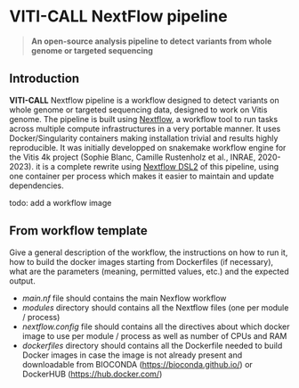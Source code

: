 # VITI-CALL NextFlow pipeline
> **An open-source analysis pipeline to detect variants from whole genome or targeted sequencing**

## Introduction

**VITI-CALL** Nextflow pipeline is a workflow designed to detect variants on whole genome or targeted sequencing data, designed to work on Vitis genome. 
The pipeline is built using [Nextflow](https://www.nextflow.io), a workflow tool to run tasks across multiple compute infrastructures in a very portable manner. It uses Docker/Singularity containers making installation trivial and results highly reproducible.
It was initially developped on snakemake workflow engine for the Vitis 4k project (Sophie Blanc, Camille Rustenholz et al., INRAE, 2020-2023). it is a complete rewrite using [Nextflow DSL2](https://www.nextflow.io/docs/latest/dsl2.html) of this pipeline, using one container per process which makes it easier to maintain and update dependencies. 

todo: add a workflow image

## From workflow template 

Give a general description of the workflow, the instructions on how to run it, how to build the docker images starting from Dockerfiles (if necessary), what are the parameters (meaning, permitted values, etc.) and the expected output.

* *main.nf* file should contains the main Nexflow workflow
* *modules* directory should contains all the Nextflow files (one per module / process)
* *nextflow.config* file should contains all the directives about which docker image to use per module / process as well as number of CPUs and RAM
* *dockerfiles* directory should contains all the Dockerfile needed to build Docker images in case the image is not already present and downloadable from BIOCONDA (https://bioconda.github.io/) or DockerHUB (https://hub.docker.com/)
